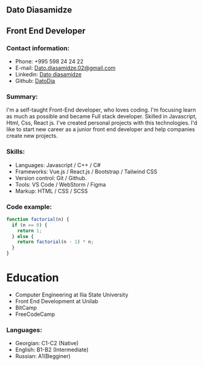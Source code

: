 
## Dato Diasamidze

## Front End Developer

### Contact information:
- Phone: +995 598 24 24 22
- E-mail: Dato.diasamidze.02@gmail.com
- Linkedin: [Dato diasamidze](https://www.linkedin.com/in/dato-diasamidze-310a73230/)
- Github: [DatoDia](https://github.com/Datodia)


### Summary: 
I'm a self-taught Front-End developer, who loves coding. I'm focusing learn as much as possible and became Full stack developer.
Skilled in Javascript, Html, Css, React js. I've created personal projects with this technologies.
I'd like to start new career as a junior front end developer and help companies create new projects. 


### Skills: 
- Languages:  Javascript / C++ / C# 
- Frameworks:  Vue.js /  React.js  / Bootstrap / Tailwind CSS
- Version control:  Git / Github.
- Tools:  VS Code  / WebStorm / Figma
- Markup: HTML / CSS / SCSS 

### Code example:
``` js
function factorial(n) {
  if (n == 0) {
    return 1;
  } else {
    return factorial(n - 1) * n;
  }
}
```



# Education
* Computer Engineering at Ilia State University
* Front End Development at Unilab
* BitCamp
* FreeCodeCamp


### Languages: 
- Georgian: C1-C2 (Native)
- English: B1-B2 (Intermediate)
- Russian: A1(Begginer)
